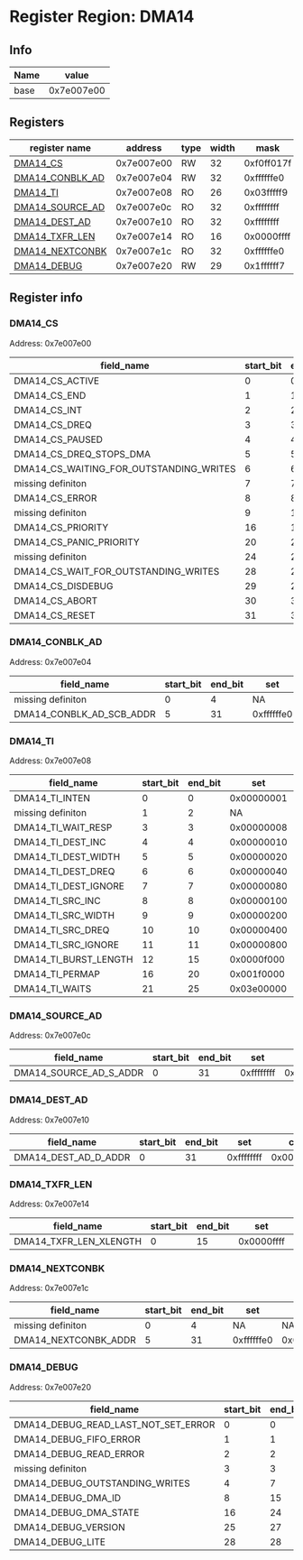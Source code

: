 # Register Region: DMA14


## Info
| Name | value |
| --- | --- |
| base | 0x7e007e00 |

## Registers

| register name | address | type | width | mask | reset |
| --- | --- | --- | --- | --- | --- |
| [DMA14_CS](#dma14_cs) | 0x7e007e00 | RW | 32 | 0xf0ff017f | 0000000000 |
| [DMA14_CONBLK_AD](#dma14_conblk_ad) | 0x7e007e04 | RW | 32 | 0xffffffe0 | 0000000000 |
| [DMA14_TI](#dma14_ti) | 0x7e007e08 | RO | 26 | 0x03fffff9 |  |
| [DMA14_SOURCE_AD](#dma14_source_ad) | 0x7e007e0c | RO | 32 | 0xffffffff |  |
| [DMA14_DEST_AD](#dma14_dest_ad) | 0x7e007e10 | RO | 32 | 0xffffffff |  |
| [DMA14_TXFR_LEN](#dma14_txfr_len) | 0x7e007e14 | RO | 16 | 0x0000ffff |  |
| [DMA14_NEXTCONBK](#dma14_nextconbk) | 0x7e007e1c | RO | 32 | 0xffffffe0 |  |
| [DMA14_DEBUG](#dma14_debug) | 0x7e007e20 | RW | 29 | 0x1ffffff7 | 0000000000 |

## Register info


### DMA14_CS
 Address: 0x7e007e00

| field_name | start_bit | end_bit | set | clear | reset |
| --- | --- | --- | --- | --- | --- |
| DMA14_CS_ACTIVE | 0 | 0 | 0x00000001 | 0xfffffffe | 0x0 |
| DMA14_CS_END | 1 | 1 | 0x00000002 | 0xfffffffd | 0x0 |
| DMA14_CS_INT | 2 | 2 | 0x00000004 | 0xfffffffb | 0x0 |
| DMA14_CS_DREQ | 3 | 3 | 0x00000008 | 0xfffffff7 | 0x0 |
| DMA14_CS_PAUSED | 4 | 4 | 0x00000010 | 0xffffffef | 0x0 |
| DMA14_CS_DREQ_STOPS_DMA | 5 | 5 | 0x00000020 | 0xffffffdf | 0x0 |
| DMA14_CS_WAITING_FOR_OUTSTANDING_WRITES | 6 | 6 | 0x00000040 | 0xffffffbf | 0x0 |
| missing definiton | 7 | 7 | NA | NA | NA |
| DMA14_CS_ERROR | 8 | 8 | 0x00000100 | 0xfffffeff | 0x0 |
| missing definiton | 9 | 15 | NA | NA | NA |
| DMA14_CS_PRIORITY | 16 | 19 | 0x000f0000 | 0xfff0ffff | 0x0 |
| DMA14_CS_PANIC_PRIORITY | 20 | 23 | 0x00f00000 | 0xff0fffff | 0x0 |
| missing definiton | 24 | 27 | NA | NA | NA |
| DMA14_CS_WAIT_FOR_OUTSTANDING_WRITES | 28 | 28 | 0x10000000 | 0xefffffff | 0x0 |
| DMA14_CS_DISDEBUG | 29 | 29 | 0x20000000 | 0xdfffffff | 0x0 |
| DMA14_CS_ABORT | 30 | 30 | 0x40000000 | 0xbfffffff | 0x0 |
| DMA14_CS_RESET | 31 | 31 | 0x80000000 | 0x7fffffff | 0x0 |

### DMA14_CONBLK_AD
 Address: 0x7e007e04

| field_name | start_bit | end_bit | set | clear | reset |
| --- | --- | --- | --- | --- | --- |
| missing definiton | 0 | 4 | NA | NA | NA |
| DMA14_CONBLK_AD_SCB_ADDR | 5 | 31 | 0xffffffe0 | 0x0000001f | 0x0 |

### DMA14_TI
 Address: 0x7e007e08

| field_name | start_bit | end_bit | set | clear | reset |
| --- | --- | --- | --- | --- | --- |
| DMA14_TI_INTEN | 0 | 0 | 0x00000001 | 0xfffffffe |  |
| missing definiton | 1 | 2 | NA | NA | NA |
| DMA14_TI_WAIT_RESP | 3 | 3 | 0x00000008 | 0xfffffff7 |  |
| DMA14_TI_DEST_INC | 4 | 4 | 0x00000010 | 0xffffffef |  |
| DMA14_TI_DEST_WIDTH | 5 | 5 | 0x00000020 | 0xffffffdf |  |
| DMA14_TI_DEST_DREQ | 6 | 6 | 0x00000040 | 0xffffffbf |  |
| DMA14_TI_DEST_IGNORE | 7 | 7 | 0x00000080 | 0xffffff7f |  |
| DMA14_TI_SRC_INC | 8 | 8 | 0x00000100 | 0xfffffeff |  |
| DMA14_TI_SRC_WIDTH | 9 | 9 | 0x00000200 | 0xfffffdff |  |
| DMA14_TI_SRC_DREQ | 10 | 10 | 0x00000400 | 0xfffffbff |  |
| DMA14_TI_SRC_IGNORE | 11 | 11 | 0x00000800 | 0xfffff7ff |  |
| DMA14_TI_BURST_LENGTH | 12 | 15 | 0x0000f000 | 0xffff0fff |  |
| DMA14_TI_PERMAP | 16 | 20 | 0x001f0000 | 0xffe0ffff |  |
| DMA14_TI_WAITS | 21 | 25 | 0x03e00000 | 0xfc1fffff |  |

### DMA14_SOURCE_AD
 Address: 0x7e007e0c

| field_name | start_bit | end_bit | set | clear | reset |
| --- | --- | --- | --- | --- | --- |
| DMA14_SOURCE_AD_S_ADDR | 0 | 31 | 0xffffffff | 0x00000000 |  |

### DMA14_DEST_AD
 Address: 0x7e007e10

| field_name | start_bit | end_bit | set | clear | reset |
| --- | --- | --- | --- | --- | --- |
| DMA14_DEST_AD_D_ADDR | 0 | 31 | 0xffffffff | 0x00000000 |  |

### DMA14_TXFR_LEN
 Address: 0x7e007e14

| field_name | start_bit | end_bit | set | clear | reset |
| --- | --- | --- | --- | --- | --- |
| DMA14_TXFR_LEN_XLENGTH | 0 | 15 | 0x0000ffff | 0xffff0000 |  |

### DMA14_NEXTCONBK
 Address: 0x7e007e1c

| field_name | start_bit | end_bit | set | clear | reset |
| --- | --- | --- | --- | --- | --- |
| missing definiton | 0 | 4 | NA | NA | NA |
| DMA14_NEXTCONBK_ADDR | 5 | 31 | 0xffffffe0 | 0x0000001f |  |

### DMA14_DEBUG
 Address: 0x7e007e20

| field_name | start_bit | end_bit | set | clear | reset |
| --- | --- | --- | --- | --- | --- |
| DMA14_DEBUG_READ_LAST_NOT_SET_ERROR | 0 | 0 | 0x00000001 | 0xfffffffe | 0x0 |
| DMA14_DEBUG_FIFO_ERROR | 1 | 1 | 0x00000002 | 0xfffffffd | 0x0 |
| DMA14_DEBUG_READ_ERROR | 2 | 2 | 0x00000004 | 0xfffffffb | 0x0 |
| missing definiton | 3 | 3 | NA | NA | NA |
| DMA14_DEBUG_OUTSTANDING_WRITES | 4 | 7 | 0x000000f0 | 0xffffff0f | 0x0 |
| DMA14_DEBUG_DMA_ID | 8 | 15 | 0x0000ff00 | 0xffff00ff | 0x0 |
| DMA14_DEBUG_DMA_STATE | 16 | 24 | 0x01ff0000 | 0xfe00ffff | 0x0 |
| DMA14_DEBUG_VERSION | 25 | 27 | 0x0e000000 | 0xf1ffffff | 0x0 |
| DMA14_DEBUG_LITE | 28 | 28 | 0x10000000 | 0xefffffff | 0x0 |
